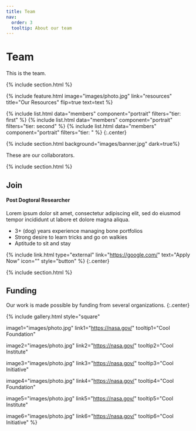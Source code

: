 ```yaml
---
title: Team
nav:
  order: 3
  tooltip: About our team
---
```


# <i class="fas fa-users"></i>Team

This is the team.

{% include section.html %}

{%
  include feature.html
  image="images/photo.jpg"
  link="resources"
  title="Our Resources"
  flip=true
  text=text
%}

{% include list.html data="members" component="portrait" filters="tier: first" %}
{% include list.html data="members" component="portrait" filters="tier: second" %}
{% include list.html data="members" component="portrait" filters="tier: " %}
{:.center}

{% include section.html background="images/banner.jpg" dark=true%}

These are our collaborators.

{% include section.html %}

## Join

#### Post Dogtoral Researcher

Lorem ipsum dolor sit amet, consectetur adipiscing elit, sed do eiusmod tempor incididunt ut labore et dolore magna aliqua.

- 3+ (dog) years experience managing bone portfolios
- Strong desire to learn tricks and go on walkies
- Aptitude to sit and stay

{% include link.html type="external" link="https://google.com/" text="Apply Now" icon="" style="button" %}
{:.center}

{% include section.html %}

## Funding

Our work is made possible by funding from several organizations.
{:.center}

{%
  include gallery.html
  style="square"

  image1="images/photo.jpg"
  link1="https://nasa.gov/"
  tooltip1="Cool Foundation"

  image2="images/photo.jpg"
  link2="https://nasa.gov/"
  tooltip2="Cool Institute"

  image3="images/photo.jpg"
  link3="https://nasa.gov/"
  tooltip3="Cool Initiative"

  image4="images/photo.jpg"
  link4="https://nasa.gov/"
  tooltip4="Cool Foundation"

  image5="images/photo.jpg"
  link5="https://nasa.gov/"
  tooltip5="Cool Institute"

  image6="images/photo.jpg"
  link6="https://nasa.gov/"
  tooltip6="Cool Initiative"
%}

